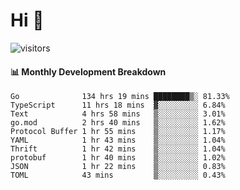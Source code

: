 # Hi 👋
 
![visitors](https://visitor-badge.glitch.me/badge?page_id=sorcererxw.sorcererx)

#### 📊 Monthly Development Breakdown

<!--START_SECTION:waka-->
```text
Go              134 hrs 19 mins ████████▒░ 81.33%
TypeScript      11 hrs 18 mins  ▓░░░░░░░░░ 6.84%
Text            4 hrs 58 mins   ▒░░░░░░░░░ 3.01%
go.mod          2 hrs 40 mins   ▒░░░░░░░░░ 1.62%
Protocol Buffer 1 hr 55 mins    ▒░░░░░░░░░ 1.17%
YAML            1 hr 43 mins    ▒░░░░░░░░░ 1.04%
Thrift          1 hr 42 mins    ▒░░░░░░░░░ 1.04%
protobuf        1 hr 40 mins    ▒░░░░░░░░░ 1.02%
JSON            1 hr 22 mins    ▒░░░░░░░░░ 0.83%
TOML            43 mins         ▒░░░░░░░░░ 0.43%
```
<!--END_SECTION:waka-->
